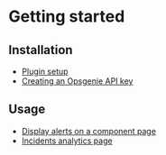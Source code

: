 # Getting started

## Installation

* [Plugin setup](setup.md)
* [Creating an Opsgenie API key](creating-api-key.md)

## Usage

* [Display alerts on a component page](alerts-on-component-page.md)
* [Incidents analytics page](incidents-analytics.md)